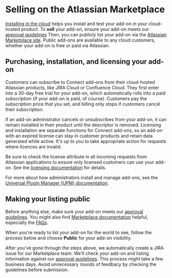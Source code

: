 # Selling on the Atlassian Marketplace

[Installing in the cloud](./cloud-installation.html) helps you install and test your add-on 
in your cloud-hosted product. To **sell** your add-on, ensure your add-on meets our 
[approval guidelines](https://developer.atlassian.com/x/WQaf#Add-onapprovalguidelines-AdditionalcriteriaforAtlassianConnectadd-ons) 
Then, you can publicly list your add-on via the [Atlassian Marketplace site](https://marketplace.atlassian.com/). 
Public add-ons are available to any cloud customers, whether your add-on is free or paid via Atlassian. 

## Purchasing, installation, and licensing your add-on

Customers can subscribe to Connect add-ons from their cloud-hosted Atlassian products, like JIRA 
Cloud or Confluence Cloud. They first enter into a 30-day free trial for your add-on, which automatically 
rolls into a  paid subscription (if your add-on is paid, of course). Customers pay the subscription price 
that you set, and billing only stops if customers cancel their subscription. 

If an add-on administrator cancels or unsubscribes from your add-on, it can remain installed in their product 
until the descriptor is removed. Licensing and installation are separate functions for Connect add-ons, so an 
add-on with an expired license can stay in customer products and retain data generated while active. It's 
up to you to take appropriate action for requests where licences are invalid. 

Be sure to check the license attribute in all incoming requests from Atlassian applications to ensure only 
licensed customers can use your add-on. See the [licensing documentation](../concepts/licensing.html) for 
details.

For more about how administrators install and manage add-ons, see the
[Universal Plugin Manager (UPM) documentation](https://confluence.atlassian.com/x/z4Q5Eg).

## Making your listing public

Before anything else, make sure your add-on meets our [approval guidelines](https://developer.atlassian.com/x/WQaf#Add-onapprovalguidelines-AdditionalcriteriaforAtlassianConnectadd-ons). You might also find 
[Marketplace documentation](https://developer.atlassian.com/x/KYBpAQ) helpful, especially the 
[FAQs](https://developer.atlassian.com/x/PIFpAQ). 

When you're ready to list your add-on for the world to see, follow the process below and choose 
**Public** for your add-on visibility. 

<span data-include="../assets/includes/mpac-listing-instructions.html"></span>

After you've gone through the steps above, we automatically create a JIRA issue for our Marketplace 
team. We'll check your add-on and listing information against our [approval guidelines](https://developer.atlassian.com/x/WQaf#Add-onapprovalguidelines-AdditionalcriteriaforAtlassianConnectadd-ons). 
This process might take a few business days. Avoid unnecessary rounds of feedbacy by checking the 
guidelines before submission. 
